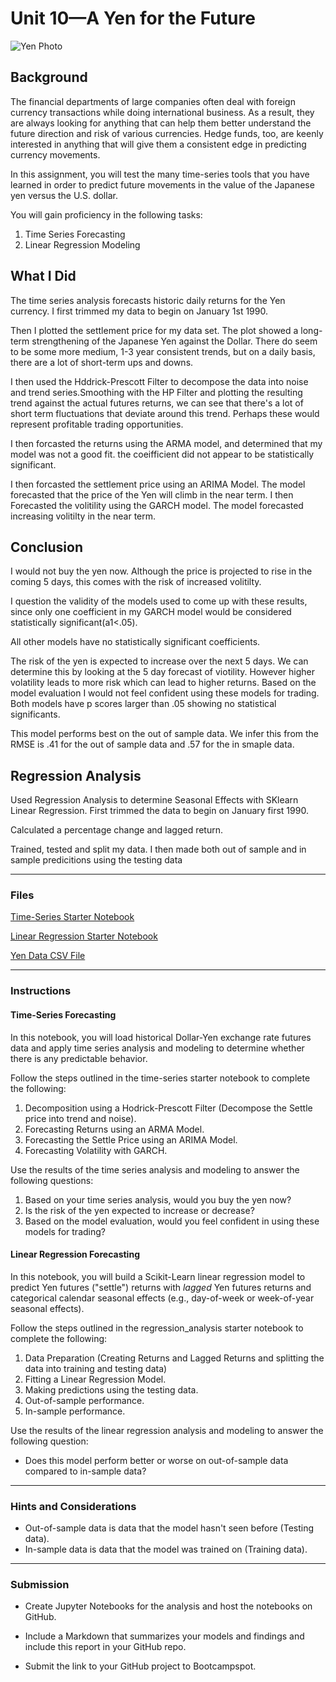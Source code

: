 # Unit 10—A Yen for the Future

![Yen Photo](Images/unit-10-readme-photo.png)

## Background

The financial departments of large companies often deal with foreign currency transactions while doing international business. As a result, they are always looking for anything that can help them better understand the future direction and risk of various currencies. Hedge funds, too, are keenly interested in anything that will give them a consistent edge in predicting currency movements.

In this assignment, you will test the many time-series tools that you have learned in order to predict future movements in the value of the Japanese yen versus the U.S. dollar.

You will gain proficiency in the following tasks:

1. Time Series Forecasting
2. Linear Regression Modeling

## What I Did
The time series analysis forecasts historic daily returns for the Yen currency. I first trimmed my data to begin on January 1st 1990. 

Then I plotted the settlement price for my data set. The plot showed a long-term strengthening of the Japanese Yen against the Dollar. There do seem to be some more medium, 1-3 year consistent trends, but on a daily basis, there are a lot of short-term ups and downs. 

I then used the Hddrick-Prescott Filter to decompose the data into noise and trend series.Smoothing with the HP Filter and plotting the resulting trend against the actual futures returns, we can see that there's a lot of short term fluctuations that deviate around this trend. Perhaps these would represent profitable trading opportunities. 

I then forcasted the returns using the ARMA model, and determined that my model was not a good fit. the coeifficient did not appear to be statistically significant. 

I then forcasted the settlement price using an ARIMA Model. The model forecasted that the price of the Yen will climb in the near term. 
I then Forecasted the volitility using the GARCH model. The model forecasted increasing volitilty in the near term.

## Conclusion
I would not buy the yen now. Although the price is projected to rise in the coming 5 days, this comes with the risk of increased volitilty. 

I question the validity of the models used to come up with these results, since only one coefficient in my GARCH model would be considered statistically significant(a1<.05). 

All other models have no statistically significant coefficients. 

The risk of the yen is expected to increase over the next 5 days. We can determine this by looking at the 5 day forecast of viotility. However higher volatility leads to more risk which can lead to higher returns. Based on the model evaluation I would not feel confident using these models for trading. Both models have p scores larger than .05 showing no statistical significants.

This model performs best on the out of sample data. We infer this from the RMSE is .41 for the out of sample data and .57 for the in smaple data.

## Regression Analysis
Used Regression Analysis to determine Seasonal Effects with SKlearn Linear Regression.
First trimmed the data to begin on January first 1990.

Calculated a percentage change and lagged return. 

Trained, tested and split my data. I then made both out of sample and in sample predicitions using the testing data

- - -

### Files

[Time-Series Starter Notebook](Starter_Code/time_series_analysis.ipynb)

[Linear Regression Starter Notebook](Starter_Code/regression_analysis.ipynb)

[Yen Data CSV File](Starter_Code/yen.csv)

- - -

### Instructions

#### Time-Series Forecasting

In this notebook, you will load historical Dollar-Yen exchange rate futures data and apply time series analysis and modeling to determine whether there is any predictable behavior.

Follow the steps outlined in the time-series starter notebook to complete the following:

1. Decomposition using a Hodrick-Prescott Filter (Decompose the Settle price into trend and noise).
2. Forecasting Returns using an ARMA Model.
3. Forecasting the Settle Price using an ARIMA Model.
4. Forecasting Volatility with GARCH.

Use the results of the time series analysis and modeling to answer the following questions:

1. Based on your time series analysis, would you buy the yen now?
2. Is the risk of the yen expected to increase or decrease?
3. Based on the model evaluation, would you feel confident in using these models for trading?


#### Linear Regression Forecasting

In this notebook, you will build a Scikit-Learn linear regression model to predict Yen futures ("settle") returns with *lagged* Yen futures returns and categorical calendar seasonal effects (e.g., day-of-week or week-of-year seasonal effects).

Follow the steps outlined in the regression_analysis starter notebook to complete the following:

1. Data Preparation (Creating Returns and Lagged Returns and splitting the data into training and testing data)
2. Fitting a Linear Regression Model.
3. Making predictions using the testing data.
4. Out-of-sample performance.
5. In-sample performance.

Use the results of the linear regression analysis and modeling to answer the following question:

* Does this model perform better or worse on out-of-sample data compared to in-sample data?

- - -

### Hints and Considerations

* Out-of-sample data is data that the model hasn't seen before (Testing data).
* In-sample data is data that the model was trained on (Training data).

- - -

### Submission

* Create Jupyter Notebooks for the analysis and host the notebooks on GitHub.

* Include a Markdown that summarizes your models and findings and include this report in your GitHub repo.

* Submit the link to your GitHub project to Bootcampspot.
